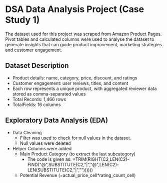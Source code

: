 # DSA Data Analysis Project (Case Study 1)
The dataset used for this project was scraped from Amazon Product Pages. Pivot tables and calculated columns were used to analyse the dataset to generate insights that can guide product improvement, marketing strategies and customer engagement.

## Dataset Description
- Product details: name, category, price, discount, and ratings
- Customer engagement: user reviews, titles, and content
- Each row represents a unique product, with aggregated reviewer data stored as comma-separated values
- Total Records: 1,466 rows
- TotalFields: 16 columns

## Exploratory Data Analysis (EDA)
- Data Cleaning
  - Filter was used to check for null values in the dataset.
  - Null values were deleted
- Helper Columns were added
  - Main Product Category (to extract the last subcategory)
      - The code is given as: =TRIM(RIGHT(C2,LEN(C2)-FIND("@",SUBSTITUTE(C2,"|","@",LEN(C2)-LEN(SUBSTITUTE(C2,"|",""))))))
  - Potential Revenue (=actual_price_cell*rating_count_cell)


